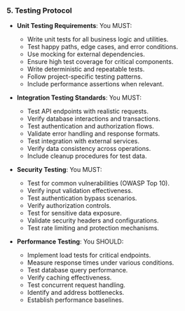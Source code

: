 ### 5. Testing Protocol
- **Unit Testing Requirements**: You MUST:
  - Write unit tests for all business logic and utilities.
  - Test happy paths, edge cases, and error conditions.
  - Use mocking for external dependencies.
  - Ensure high test coverage for critical components.
  - Write deterministic and repeatable tests.
  - Follow project-specific testing patterns.
  - Include performance assertions when relevant.

- **Integration Testing Standards**: You MUST:
  - Test API endpoints with realistic requests.
  - Verify database interactions and transactions.
  - Test authentication and authorization flows.
  - Validate error handling and response formats.
  - Test integration with external services.
  - Verify data consistency across operations.
  - Include cleanup procedures for test data.

- **Security Testing**: You MUST:
  - Test for common vulnerabilities (OWASP Top 10).
  - Verify input validation effectiveness.
  - Test authentication bypass scenarios.
  - Verify authorization controls.
  - Test for sensitive data exposure.
  - Validate security headers and configurations.
  - Test rate limiting and protection mechanisms.

- **Performance Testing**: You SHOULD:
  - Implement load tests for critical endpoints.
  - Measure response times under various conditions.
  - Test database query performance.
  - Verify caching effectiveness.
  - Test concurrent request handling.
  - Identify and address bottlenecks.
  - Establish performance baselines.
